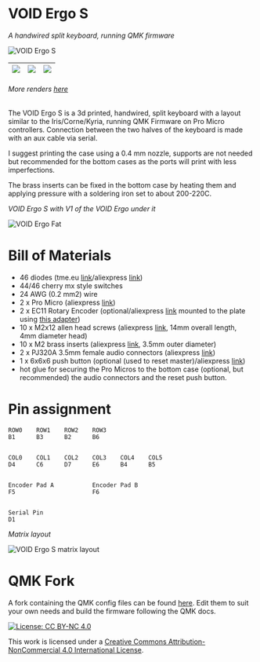# VOID Ergo S
*A handwired split keyboard, running QMK firmware*

![VOID Ergo S](https://i.imgur.com/aQ571vc.jpg)

| ![](https://i.imgur.com/X6qhLW8.jpeg) 	| ![](https://i.imgur.com/vaoo9bM.jpeg) 	| ![](https://i.imgur.com/nWaW7JV.jpeg) 	|
|---------------------------------------	|---------------------------------------	|---------------------------------------	|

###### More renders [here](https://imgur.com/a/ki1BZij)

The VOID Ergo S is a 3d printed, handwired, split keyboard with a layout similar to the Iris/Corne/Kyria, running QMK Firmware on Pro Micro controllers. Connection between the two halves of the keyboard is made with an aux cable via serial.

I suggest printing the case using a 0.4 mm nozzle, supports are not needed but recommended for the bottom cases as the ports will print with less imperfections.

The brass inserts can be fixed in the bottom case by heating them and applying pressure with a soldering iron set to about 200-220C.

*VOID Ergo S with V1 of the VOID Ergo under it*

![VOID Ergo Fat](https://i.imgur.com/liKmJqt.jpg)

# Bill of Materials

* 46 diodes (tme.eu [link](https://www.tme.eu/ro/en/details/1n4148-dio/tht-universal-diodes/diotec-semiconductor/1n4148/)/aliexpress [link](https://www.aliexpress.com/item/32729204179.html))
* 44/46 cherry mx style switches
* 24 AWG (0.2 mm2) wire
* 2 x Pro Micro (aliexpress [link](https://www.aliexpress.com/item/32902569443.html))
* 2 x EC11 Rotary Encoder (optional/aliexpress [link](https://www.aliexpress.com/item/32872039030.html) mounted to the plate using [this adapter](https://www.thingiverse.com/thing:3770166))
* 10 x M2x12 allen head screws (aliexpress [link](https://www.aliexpress.com/item/32966941844.html), 14mm overall length, 4mm diameter head)
* 10 x M2 brass inserts (aliexpress [link](https://www.aliexpress.com/item/4000585933306.html), 3.5mm outer diameter)
* 2 x PJ320A 3.5mm female audio connectors (aliexpress [link](https://www.aliexpress.com/item/32368285821.html))
* 1 x 6x6x6 push button (optional (used to reset master)/aliexpress [link](https://www.aliexpress.com/item/32960657626.html))
* hot glue for securing the Pro Micros to the bottom case (optional, but recommended) the audio connectors and the reset push button.

# Pin assignment

    ROW0    ROW1    ROW2    ROW3
    B1      B3      B2      B6
    
    
    COL0    COL1    COL2    COL3    COL4    COL5
    D4      C6      D7      E6      B4      B5


    Encoder Pad A           Encoder Pad B
    F5                      F6


    Serial Pin
    D1

*Matrix layout*

![VOID Ergo S matrix layout](https://i.imgur.com/hrN9udq.png)

# QMK Fork

A fork containing the QMK config files can be found [here](https://github.com/victorlucachi/qmk_firmware/tree/dev_void/keyboards/handwired/void_ergo). Edit them to suit your own needs and build the firmware following the QMK docs.

[![License: CC BY-NC 4.0](https://img.shields.io/badge/License-CC%20BY--NC%204.0-lightgrey.svg)](https://creativecommons.org/licenses/by-nc/4.0/)

This work is licensed under a [Creative Commons Attribution-NonCommercial 4.0 International License](https://creativecommons.org/licenses/by-nc/4.0/).
